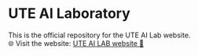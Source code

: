 # UTE AI Laboratory

This is the official repository for the UTE AI Lab website.  
🌐 Visit the website: [UTE AI LAB website 🚀](https://hoagndawg35.github.io/ute-ailab.io/)
